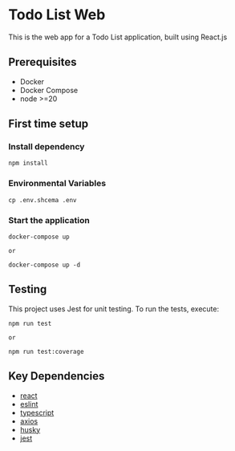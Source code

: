 # Todo List Web

This is the web app for a Todo List application, built using React.js

## Prerequisites

- Docker
- Docker Compose
- node >=20

## First time setup

### Install dependency

```
npm install
```

### Environmental Variables

```
cp .env.shcema .env
```

### Start the application

```
docker-compose up

or

docker-compose up -d
```

## Testing

This project uses Jest for unit testing. To run the tests, execute:

```
npm run test

or

npm run test:coverage
```

## Key Dependencies

- [react](https://github.com/facebook/react)
- [eslint](https://github.com/eslint/eslint)
- [typescript](https://github.com/microsoft/TypeScript/issues)
- [axios](https://github.com/axios/axios)
- [husky](https://github.com/typicode/husky)
- [jest](https://github.com/jestjs/jest)

